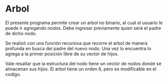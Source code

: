 # Arbol
El presente programa permite crear un arbol no binario, al cual el usuario le puede ir agregando nodos. Debe ingresar previamente quien será el padre de dicho nodo.

Se realizó con una función recursiva que recorre el arbol de manera profunda en busca del padre del nuevo nodo. Una vez lo encuentra lo agrega a la primer posición libre de su vector de hijos. 

Vale resaltar que la estructura del nodo tiene un vector de nodos donde se almacenan sus hijos. El arbol tiene un orden 6, pero es modificable en el codigo.
